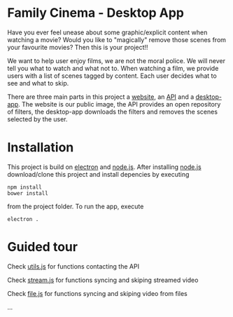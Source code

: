 Family Cinema - Desktop App
===========================

Have you ever feel unease about some graphic/explicit content when watching a movie? Would you like to "magically" remove those scenes from your favourite movies? Then this is your project!!

We want to help user enjoy films, we are not the moral police. We will never tell you what to watch and what not to. When watching a film, we provide users with a list of scenes tagged by content. Each user decides what to see and what to skip.

There are three main parts in this project a [website](https://github.com/fcinema/fcinema_web), an [API](https://github.com/fcinema/api) and a [desktop-app](https://github.com/fcinema/desktop-app). The website is our public image, the API provides an open repository of filters, the desktop-app downloads the filters and removes the scenes selected by the user.

# Installation

This project is build on [electron](http://electron.atom.io/) and [node.js](https://nodejs.org/en/). After installing [node.js](https://nodejs.org/en/download/) download/clone this project and install depencies by executing 
```
npm install
bower install
```
from the project folder. To run the app, execute
```
electron .
```

# Guided tour

Check [utils.js](https://github.com/fcinema/desktop-app/blob/develop/utils.js) for functions contacting the API

Check [stream.js](https://github.com/fcinema/desktop-app/blob/develop/stream.js) for functions syncing and skiping streamed video

Check [file.js](https://github.com/fcinema/desktop-app/blob/develop/app/views/file.js) for functions syncing and skiping video from files

...
